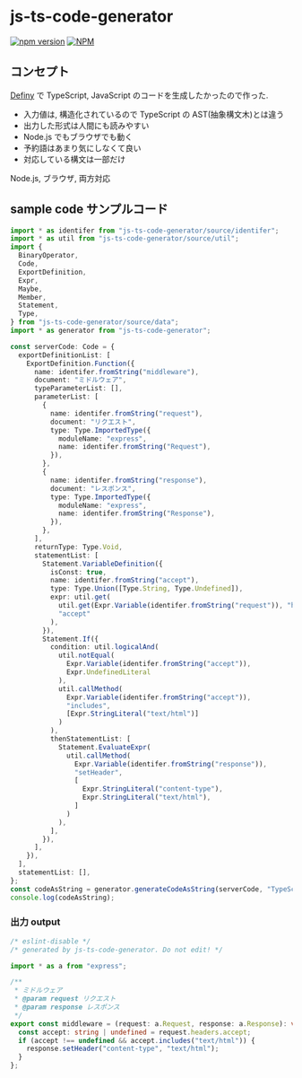 # js-ts-code-generator

[![npm version](https://badge.fury.io/js/js-ts-code-generator.svg)](https://badge.fury.io/js/js-ts-code-generator)
[![NPM](https://nodei.co/npm/js-ts-code-generator.png)](https://nodei.co/npm/js-ts-code-generator/)

## コンセプト

[Definy](https://github.com/narumincho/Definy) で TypeScript, JavaScript のコードを生成したかったので作った.

- 入力値は, 構造化されているので TypeScript の AST(抽象構文木)とは違う
- 出力した形式は人間にも読みやすい
- Node.js でもブラウザでも動く
- 予約語はあまり気にしなくて良い
- 対応している構文は一部だけ

Node.js, ブラウザ, 両方対応

## sample code サンプルコード

```ts
import * as identifer from "js-ts-code-generator/source/identifer";
import * as util from "js-ts-code-generator/source/util";
import {
  BinaryOperator,
  Code,
  ExportDefinition,
  Expr,
  Maybe,
  Member,
  Statement,
  Type,
} from "js-ts-code-generator/source/data";
import * as generator from "js-ts-code-generator";

const serverCode: Code = {
  exportDefinitionList: [
    ExportDefinition.Function({
      name: identifer.fromString("middleware"),
      document: "ミドルウェア",
      typeParameterList: [],
      parameterList: [
        {
          name: identifer.fromString("request"),
          document: "リクエスト",
          type: Type.ImportedType({
            moduleName: "express",
            name: identifer.fromString("Request"),
          }),
        },
        {
          name: identifer.fromString("response"),
          document: "レスポンス",
          type: Type.ImportedType({
            moduleName: "express",
            name: identifer.fromString("Response"),
          }),
        },
      ],
      returnType: Type.Void,
      statementList: [
        Statement.VariableDefinition({
          isConst: true,
          name: identifer.fromString("accept"),
          type: Type.Union([Type.String, Type.Undefined]),
          expr: util.get(
            util.get(Expr.Variable(identifer.fromString("request")), "headers"),
            "accept"
          ),
        }),
        Statement.If({
          condition: util.logicalAnd(
            util.notEqual(
              Expr.Variable(identifer.fromString("accept")),
              Expr.UndefinedLiteral
            ),
            util.callMethod(
              Expr.Variable(identifer.fromString("accept")),
              "includes",
              [Expr.StringLiteral("text/html")]
            )
          ),
          thenStatementList: [
            Statement.EvaluateExpr(
              util.callMethod(
                Expr.Variable(identifer.fromString("response")),
                "setHeader",
                [
                  Expr.StringLiteral("content-type"),
                  Expr.StringLiteral("text/html"),
                ]
              )
            ),
          ],
        }),
      ],
    }),
  ],
  statementList: [],
};
const codeAsString = generator.generateCodeAsString(serverCode, "TypeScript");
console.log(codeAsString);
```

### 出力 output

```ts
/* eslint-disable */
/* generated by js-ts-code-generator. Do not edit! */

import * as a from "express";

/**
 * ミドルウェア
 * @param request リクエスト
 * @param response レスポンス
 */
export const middleware = (request: a.Request, response: a.Response): void => {
  const accept: string | undefined = request.headers.accept;
  if (accept !== undefined && accept.includes("text/html")) {
    response.setHeader("content-type", "text/html");
  }
};
```
